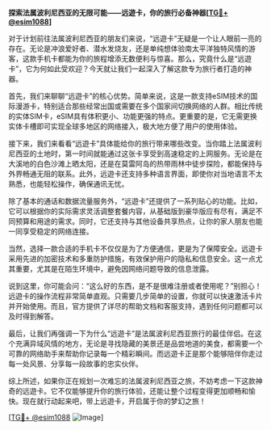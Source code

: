 **探索法属波利尼西亚的无限可能——远遊卡，你的旅行必备神器[[TG💪+ @esim1088](https://t.me/s/esim1088)]**

对于计划前往法属波利尼西亚的朋友们来说，“远遊卡”无疑是一个让人眼前一亮的存在。无论是冲浪爱好者、潜水发烧友，还是单纯想体验南太平洋独特风情的游客，这款手机卡都能为你的旅程增添无数便利与惊喜。那么，究竟什么是“远遊卡”，它为何如此受欢迎？今天就让我们一起深入了解这款专为旅行者打造的神器。

首先，我们来聊聊“远遊卡”的核心优势。简单来说，这是一款支持eSIM技术的国际漫游卡，特别适合那些经常出国或需要在多个国家间切换网络的人群。相比传统的实体SIM卡，eSIM具有体积更小、功能更强的特点。更重要的是，它无需更换实体卡槽即可实现全球多地区的网络接入，极大地方便了用户的使用体验。

接下来，我们来看看“远遊卡”具体能给你的旅行带来哪些改变。当你踏上法属波利尼西亚的土地时，第一时间就能通过这张卡享受到高速稳定的上网服务。无论是在大溪地的白色沙滩上晒太阳，还是在莫雷阿岛的热带雨林中徒步探险，都能保持与外界畅通无阻的联系。此外，远遊卡还支持多种语言界面，即使你对当地语言不太熟悉，也能轻松操作，确保通讯无忧。

除了基本的通话和数据流量服务外，“远遊卡”还提供了一系列贴心的功能。比如，它可以根据你的实际需求灵活调整套餐内容，从基础版到豪华版应有尽有，满足不同预算和用途的需求。同时，它还支持与其他设备共享热点，让你的家人朋友也能一同享受稳定的网络连接。

当然，选择一款合适的手机卡不仅仅是为了方便通信，更是为了保障安全。远遊卡采用先进的加密技术和多重防护措施，有效保护用户的隐私和信息安全。这一点尤其重要，尤其是在陌生环境中，避免因网络问题导致的信息泄露。

说到这里，你可能会问：“这么好的东西，是不是很难注册或者使用呢？”别担心！远遊卡的操作流程非常简单直观。只需要几步简单的设置，你就可以快速激活卡片并开始使用。而且，官方提供了详尽的帮助文档和客服支持，遇到任何问题都可以及时得到解答。

最后，让我们再强调一下为什么“远遊卡”是法属波利尼西亚旅行的最佳伴侣。在这个充满异域风情的地方，无论是寻找隐藏的美景还是品尝地道的美食，都需要一个可靠的网络助手来帮助你记录每一个精彩瞬间。而远遊卡正是那个能够陪伴你走过每一处风景、分享每一段故事的忠实伙伴。

综上所述，如果你正在规划一次难忘的法属波利尼西亚之旅，不妨考虑一下这款神奇的远遊卡。它不仅能够提升你的旅行体验，还能让整个过程变得更加顺畅和愉快。现在就行动起来吧，带上远遊卡，开启属于你的梦幻之旅！

[[TG💪+ @esim1088](https://t.me/s/esim1088) ![Image](https://i.postimg.cc/4NQfJmqS/Snipaste-2025-05-13-00-14-12.png)]